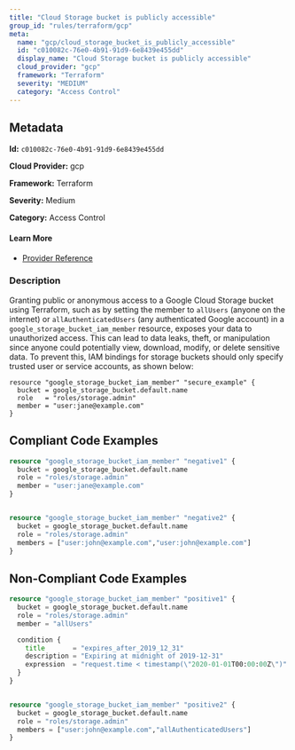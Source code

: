 ```yaml
---
title: "Cloud Storage bucket is publicly accessible"
group_id: "rules/terraform/gcp"
meta:
  name: "gcp/cloud_storage_bucket_is_publicly_accessible"
  id: "c010082c-76e0-4b91-91d9-6e8439e455dd"
  display_name: "Cloud Storage bucket is publicly accessible"
  cloud_provider: "gcp"
  framework: "Terraform"
  severity: "MEDIUM"
  category: "Access Control"
---
```

## Metadata

**Id:** `c010082c-76e0-4b91-91d9-6e8439e455dd`

**Cloud Provider:** gcp

**Framework:** Terraform

**Severity:** Medium

**Category:** Access Control

#### Learn More

 - [Provider Reference](https://registry.terraform.io/providers/hashicorp/google/latest/docs/resources/storage_bucket_iam)

### Description

 Granting public or anonymous access to a Google Cloud Storage bucket using Terraform, such as by setting the member to `allUsers` (anyone on the internet) or `allAuthenticatedUsers` (any authenticated Google account) in a `google_storage_bucket_iam_member` resource, exposes your data to unauthorized access. This can lead to data leaks, theft, or manipulation since anyone could potentially view, download, modify, or delete sensitive data. To prevent this, IAM bindings for storage buckets should only specify trusted user or service accounts, as shown below:

```
resource "google_storage_bucket_iam_member" "secure_example" {
  bucket = google_storage_bucket.default.name
  role   = "roles/storage.admin"
  member = "user:jane@example.com"
}
```


## Compliant Code Examples
```terraform
resource "google_storage_bucket_iam_member" "negative1" {
  bucket = google_storage_bucket.default.name
  role = "roles/storage.admin"
  member = "user:jane@example.com"
}


resource "google_storage_bucket_iam_member" "negative2" {
  bucket = google_storage_bucket.default.name
  role = "roles/storage.admin"
  members = ["user:john@example.com","user:john@example.com"]
}
```
## Non-Compliant Code Examples
```terraform
resource "google_storage_bucket_iam_member" "positive1" {
  bucket = google_storage_bucket.default.name
  role = "roles/storage.admin"
  member = "allUsers"

  condition {
    title       = "expires_after_2019_12_31"
    description = "Expiring at midnight of 2019-12-31"
    expression  = "request.time < timestamp(\"2020-01-01T00:00:00Z\")"
  }
}


resource "google_storage_bucket_iam_member" "positive2" {
  bucket = google_storage_bucket.default.name
  role = "roles/storage.admin"
  members = ["user:john@example.com","allAuthenticatedUsers"]
}
```